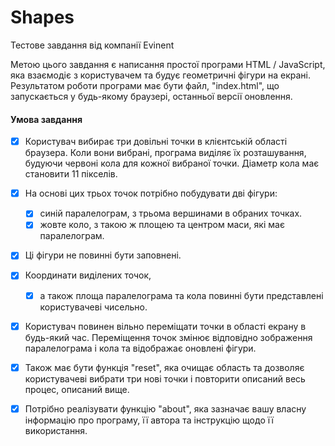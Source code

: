 # Shapes
Тестове завдання від компанії Evinent

Метою цього завдання є написання простої програми HTML / JavaScript, яка взаємодіє з користувачем та будує геометричні фігури на екрані. Результатом роботи програми має бути файл, "index.html", що запускається у будь-якому браузері, останньої версії оновлення.

#### Умова завдання

- [X] Користувач вибирає три довільні точки в клієнтській області браузера. Коли вони вибрані, програма виділяє їх розташування, будуючи червоні кола для кожної вибраної точки. Діаметр кола має становити 11 пікселів.

- [X] На основі цих трьох точок потрібно побудувати дві фігури:
  - [X] синій паралелограм, з трьома вершинами в обраних точках.
  - [X] жовте коло, з такою ж площею та центром маси, які має паралелограм.
- [X] Ці фігури не повинні бути заповнені.

- [X] Координати виділених точок, 
    - [X] а також площа паралелограма та кола повинні бути представлені користувачеві чисельно.
- [X] Користувач повинен вільно переміщати точки в області екрану в будь-який час. Переміщення точок змінює відповідно зображення паралелограма і кола та відображає оновлені фігури.
- [X] Також має бути функція "reset", яка очищає область та дозволяє користувачеві вибрати три нові точки і повторити описаний весь процес, описаний вище.
- [X] Потрібно реалізувати функцію  "about", яка зазначає вашу власну інформацію про програму, її автора та інструкцію щодо її використання.
